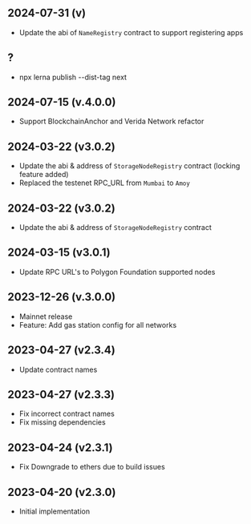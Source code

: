 2024-07-31 (v)
-------------------

- Update the abi of `NameRegistry` contract to support registering apps


?
-------------------

- npx lerna publish --dist-tag next


2024-07-15 (v.4.0.0)
-------------------

- Support BlockchainAnchor and Verida Network refactor


2024-03-22 (v3.0.2)
-------------------

- Update the abi & address of `StorageNodeRegistry` contract (locking feature added)
- Replaced the testenet RPC_URL from `Mumbai` to `Amoy`


2024-03-22 (v3.0.2)
-------------------

- Update the abi & address of `StorageNodeRegistry` contract

2024-03-15 (v3.0.1)
-------------------

- Update RPC URL's to Polygon Foundation supported nodes

2023-12-26 (v.3.0.0)
-------------------

- Mainnet release
- Feature: Add gas station config for all networks

2023-04-27 (v2.3.4)
-------------------

- Update contract names

2023-04-27 (v2.3.3)
-------------------

- Fix incorrect contract names
- Fix missing dependencies

2023-04-24 (v2.3.1)
-------------------

- Fix Downgrade to ethers due to build issues

2023-04-20 (v2.3.0)
-------------------

- Initial implementation